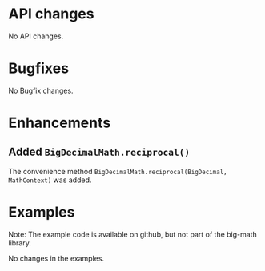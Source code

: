 # API changes

No API changes.


# Bugfixes

No Bugfix changes.


# Enhancements

## Added `BigDecimalMath.reciprocal()`

The convenience method `BigDecimalMath.reciprocal(BigDecimal, MathContext)` was added.


# Examples

Note: The example code is available on github, but not part of the big-math library.

No changes in the examples.
